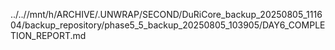 ../..//mnt/h/ARCHIVE/.UNWRAP/SECOND/DuRiCore_backup_20250805_111604/backup_repository/phase5_5_backup_20250805_103905/DAY6_COMPLETION_REPORT.md